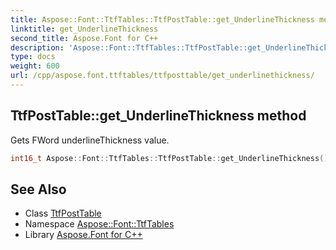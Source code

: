 ```yaml
---
title: Aspose::Font::TtfTables::TtfPostTable::get_UnderlineThickness method
linktitle: get_UnderlineThickness
second_title: Aspose.Font for C++
description: 'Aspose::Font::TtfTables::TtfPostTable::get_UnderlineThickness method. Gets FWord underlineThickness value in C++.'
type: docs
weight: 600
url: /cpp/aspose.font.ttftables/ttfposttable/get_underlinethickness/
---
```

## TtfPostTable::get_UnderlineThickness method


Gets FWord underlineThickness value.

```cpp
int16_t Aspose::Font::TtfTables::TtfPostTable::get_UnderlineThickness()
```

## See Also

* Class [TtfPostTable](../)
* Namespace [Aspose::Font::TtfTables](../../)
* Library [Aspose.Font for C++](../../../)
